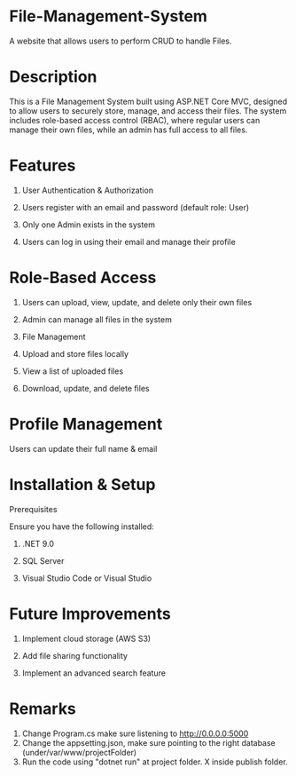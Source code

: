 # File-Management-System
A website that allows users to perform CRUD to handle Files.

# Description

This is a File Management System built using ASP.NET Core MVC, designed to allow users to securely store, manage, and access their files. The system includes role-based access control (RBAC), where regular users can manage their own files, while an admin has full access to all files.

# Features

1. User Authentication & Authorization

2. Users register with an email and password (default role: User)

3. Only one Admin exists in the system

4. Users can log in using their email and manage their profile

# Role-Based Access

1. Users can upload, view, update, and delete only their own files

2. Admin can manage all files in the system

3. File Management

4. Upload and store files locally

5. View a list of uploaded files

6. Download, update, and delete files


# Profile Management

Users can update their full name & email


# Installation & Setup

Prerequisites

Ensure you have the following installed:

1. .NET 9.0

2. SQL Server

3. Visual Studio Code or Visual Studio

# Future Improvements

1. Implement cloud storage (AWS S3)

2. Add file sharing functionality

3. Implement an advanced search feature


# Remarks
1. Change Program.cs make sure listening to http://0.0.0.0:5000
2. Change the appsetting.json, make sure pointing to the right database (under/var/www/projectFolder)
3. Run the code using "dotnet run" at project folder. X inside publish folder.